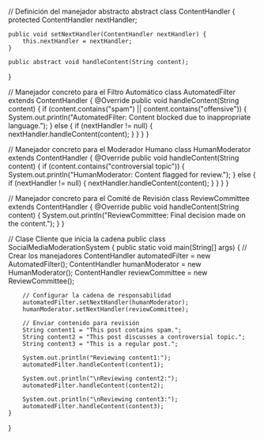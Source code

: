 // Definición del manejador abstracto
abstract class ContentHandler {
    protected ContentHandler nextHandler;

    public void setNextHandler(ContentHandler nextHandler) {
        this.nextHandler = nextHandler;
    }

    public abstract void handleContent(String content);
}

// Manejador concreto para el Filtro Automático
class AutomatedFilter extends ContentHandler {
    @Override
    public void handleContent(String content) {
        if (content.contains("spam") || content.contains("offensive")) {
            System.out.println("AutomatedFilter: Content blocked due to inappropriate language.");
        } else {
            if (nextHandler != null) {
                nextHandler.handleContent(content);
            }
        }
    }
}

// Manejador concreto para el Moderador Humano
class HumanModerator extends ContentHandler {
    @Override
    public void handleContent(String content) {
        if (content.contains("controversial topic")) {
            System.out.println("HumanModerator: Content flagged for review.");
        } else {
            if (nextHandler != null) {
                nextHandler.handleContent(content);
            }
        }
    }
}

// Manejador concreto para el Comité de Revisión
class ReviewCommittee extends ContentHandler {
    @Override
    public void handleContent(String content) {
        System.out.println("ReviewCommittee: Final decision made on the content.");
    }
}

// Clase Cliente que inicia la cadena
public class SocialMediaModerationSystem {
    public static void main(String[] args) {
        // Crear los manejadores
        ContentHandler automatedFilter = new AutomatedFilter();
        ContentHandler humanModerator = new HumanModerator();
        ContentHandler reviewCommittee = new ReviewCommittee();

        // Configurar la cadena de responsabilidad
        automatedFilter.setNextHandler(humanModerator);
        humanModerator.setNextHandler(reviewCommittee);

        // Enviar contenido para revisión
        String content1 = "This post contains spam.";
        String content2 = "This post discusses a controversial topic.";
        String content3 = "This is a regular post.";

        System.out.println("Reviewing content1:");
        automatedFilter.handleContent(content1);

        System.out.println("\nReviewing content2:");
        automatedFilter.handleContent(content2);

        System.out.println("\nReviewing content3:");
        automatedFilter.handleContent(content3);
    }
}

